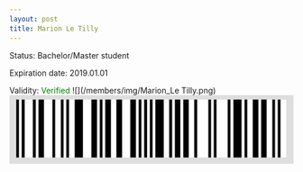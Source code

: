 ```yaml
---
layout: post
title: Marion Le Tilly
---
```


Status: Bachelor/Master student

Expiration date: 2019.01.01

Validity: <font color="green"> Verified</font> 
![](/members/img/Marion_Le Tilly.png)
![](/members/img/bar.png)
